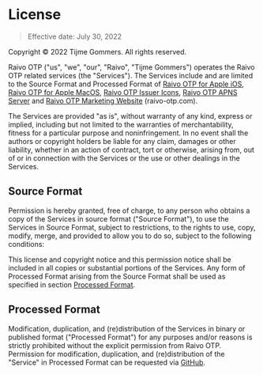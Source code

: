 # License

> Effective date: July 30, 2022

Copyright © 2022 Tijme Gommers. All rights reserved.

Raivo OTP ("us", "we", "our", "Raivo", "Tijme Gommers") operates the Raivo OTP related services (the "Services"). The Services include and are limited to the Source Format and Processed Format of [Raivo OTP for Apple iOS](https://github.com/raivo-otp/ios-application), [Raivo OTP for Apple MacOS](https://github.com/raivo-otp/macos-receiver), [Raivo OTP Issuer Icons](https://github.com/raivo-otp/issuer-icons), [Raivo OTP APNS Server](https://github.com/raivo-otp/apns-server) and [Raivo OTP Marketing Website](https://github.com/raivo-otp/marketing-website) (raivo-otp.com).

The Services are provided "as is", without warranty of any kind, express or implied, including but not limited to the warranties of merchantability, fitness for a particular purpose and noninfringement. In no event shall the authors or copyright holders be liable for any claim, damages or other liability, whether in an action of contract, tort or otherwise, arising from, out of or in connection with the Services or the use or other dealings in the Services.

## Source Format

Permission is hereby granted, free of charge, to any person who obtains a copy of the Services in source format ("Source Format"), to use the Services in Source Format, subject to restrictions, to the rights to use, copy, modify, merge, and provided to allow you to do so, subject to the following conditions:

This license and copyright notice and this permission notice shall be included in all copies or substantial portions of the Services. Any form of Processed Format arising from the Source Format shall be used as specified in section [Processed Format](#processed-format). 

## Processed Format

Modification, duplication, and (re)distribution of the Services in binary or published format ("Processed Format") for any purposes and/or reasons is strictly prohibited without the explicit permission from Raivo OTP. Permission for modification, duplication, and (re)distribution of the "Service" in Processed Format can be requested via [GitHub](https://github.com/raivo-otp/ios-application/issues/new?assignees=tijme&labels=Question).
